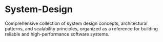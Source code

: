 # System-Design
Comprehensive collection of system design concepts, architectural patterns, and scalability principles, organized as a reference for building reliable and high-performance software systems.
